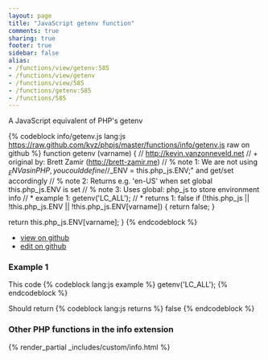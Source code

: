 ```yaml
---
layout: page
title: "JavaScript getenv function"
comments: true
sharing: true
footer: true
sidebar: false
alias:
- /functions/view/getenv:585
- /functions/view/getenv
- /functions/view/585
- /functions/getenv:585
- /functions/585
---
```

<!-- Generated by Rakefile:build -->
A JavaScript equivalent of PHP's getenv

{% codeblock info/getenv.js lang:js https://raw.github.com/kvz/phpjs/master/functions/info/getenv.js raw on github %}
function getenv (varname) {
  // http://kevin.vanzonneveld.net
  // +   original by: Brett Zamir (http://brett-zamir.me)
  // %        note 1: We are not using $_ENV as in PHP, you could define
  // %        note 1: "$_ENV = this.php_js.ENV;" and get/set accordingly
  // %        note 2: Returns e.g. 'en-US' when set global this.php_js.ENV is set
  // %        note 3: Uses global: php_js to store environment info
  // *     example 1: getenv('LC_ALL');
  // *     returns 1: false
  if (!this.php_js || !this.php_js.ENV || !this.php_js.ENV[varname]) {
    return false;
  }

  return this.php_js.ENV[varname];
}
{% endcodeblock %}

 - [view on github](https://github.com/kvz/phpjs/blob/master/functions/info/getenv.js)
 - [edit on github](https://github.com/kvz/phpjs/edit/master/functions/info/getenv.js)

### Example 1
This code
{% codeblock lang:js example %}
getenv('LC_ALL');
{% endcodeblock %}

Should return
{% codeblock lang:js returns %}
false
{% endcodeblock %}


### Other PHP functions in the info extension
{% render_partial _includes/custom/info.html %}
